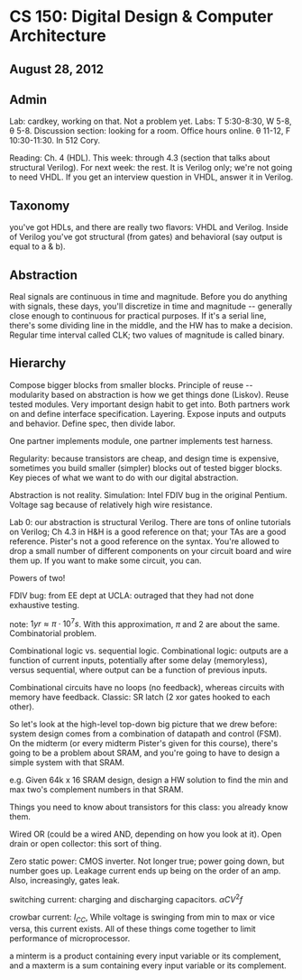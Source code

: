 CS 150: Digital Design & Computer Architecture
==============================================
August 28, 2012
---------------

Admin
-----

Lab: cardkey, working on that. Not a problem yet. Labs: T 5:30-8:30, W 5-8,
θ 5-8. Discussion section: looking for a room. Office hours online. &theta;
11-12, F 10:30-11:30. In 512 Cory.

Reading: Ch. 4 (HDL). This week: through 4.3 (section that talks about
structural Verilog). For next week: the rest. It is Verilog only; we're not
going to need VHDL. If you get an interview question in VHDL, answer it in
Verilog.

Taxonomy
--------
you've got HDLs, and there are really two flavors: VHDL and
Verilog. Inside of Verilog you've got structural (from gates) and
behavioral (say output is equal to a & b).

Abstraction
-----------
Real signals are continuous in time and magnitude. Before you do anything
with signals, these days, you'll discretize in time and magnitude --
generally close enough to continuous for practical purposes. If it's a
serial line, there's some dividing line in the middle, and the HW has to
make a decision. Regular time interval called CLK; two values of
magnitude is called binary.

Hierarchy
---------
Compose bigger blocks from smaller blocks. Principle of reuse -- modularity
based on abstraction is how we get things done (Liskov). Reuse tested
modules. Very important design habit to get into. Both partners work on and
define interface specification. Layering. Expose inputs and outputs and
behavior. Define spec, then divide labor.

One partner implements module, one partner implements test harness.

Regularity: because transistors are cheap, and design time is expensive,
sometimes you build smaller (simpler) blocks out of tested bigger
blocks. Key pieces of what we want to do with our digital abstraction.

Abstraction is not reality. Simulation: Intel FDIV bug in the original
Pentium. Voltage sag because of relatively high wire resistance.

Lab 0: our abstraction is structural Verilog. There are tons of online
tutorials on Verilog; Ch 4.3 in H\&H is a good reference on that; your TAs
are a good reference. Pister's not a good reference on the syntax. You're
allowed to drop a small number of different components on your circuit
board and wire them up. If you want to make some circuit, you can.

Powers of two!

FDIV bug: from EE dept at UCLA: outraged that they had not done exhaustive
testing.

note: $1 yr \approx \pi \cdot 10^7 s$. With this approximation, $\pi$ and
$2$ are about the same. Combinatorial problem.

Combinational logic vs. sequential logic. Combinational logic: outputs are
a function of current inputs, potentially after some delay (memoryless),
versus sequential, where output can be a function of previous inputs.

Combinational circuits have no loops (no feedback), whereas circuits with
memory have feedback. Classic: SR latch (2 xor gates hooked to each other).

So let's look at the high-level top-down big picture that we drew before:
system design comes from a combination of datapath and control (FSM). On
the midterm (or every midterm Pister's given for this course), there's
going to be a problem about SRAM, and you're going to have to design a
simple system with that SRAM.

e.g. Given 64k x 16 SRAM design, design a HW solution to find the min and
max two's complement numbers in that SRAM.

Things you need to know about transistors for this class: you already know
them.

Wired OR (could be a wired AND, depending on how you look at it). Open
drain or open collector: this sort of thing.

Zero static power: CMOS inverter. Not longer true; power going down, but
number goes up. Leakage current ends up being on the order of an amp. Also,
increasingly, gates leak.

switching current: charging and discharging capacitors. $\alpha C V^2 f$

crowbar current: $I_{CC}$, While voltage is swinging from min to max or
vice versa, this current exists. All of these things come together to limit
performance of microprocessor.

a minterm is a product containing every input variable or its complement,
and a maxterm is a sum containing every input variable or its complement.
